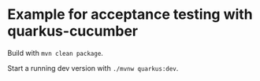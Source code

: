 # Example for acceptance testing with quarkus-cucumber

Build with `mvn clean package`.

Start a running dev version with `./mvnw quarkus:dev`.
